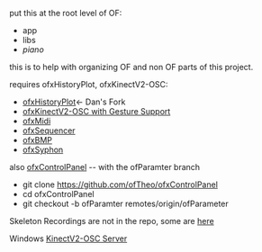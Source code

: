 put this at the root level of OF: 

- app
- libs
- *piano*

this is to help with organizing OF and non OF parts of this project.

requires ofxHistoryPlot, ofxKinectV2-OSC:

- [ofxHistoryPlot](https://github.com/danthemellowman/ofxHistoryPlot)<- Dan's Fork
- [ofxKinectV2-OSC with Gesture Support](https://github.com/danthemellowman/ofxKinectV2-OSC)
- [ofxMidi](https://github.com/danomatika/ofxMidi.git)
- [ofxSequencer](https://github.com/genekogan/ofxSequencer.git)
- [ofxBMP](https://github.com/mirrorboy714/ofxBpm)
- [ofxSyphon](https://github.com/astellato/ofxSyphon)

also [ofxControlPanel](https://github.com/ofTheo/ofxControlPanel) -- with the ofParamter branch

- git clone https://github.com/ofTheo/ofxControlPanel
- cd ofxControlPanel
- git checkout -b ofParamter remotes/origin/ofParameter

Skeleton Recordings are not in the repo, some are [here](https://dl.dropboxusercontent.com/u/92337283/forMicrosoft/recordings.zip)


Windows [KinectV2-OSC Server](https://github.com/danthemellowman/KinectV2-OSC.git)


